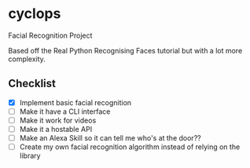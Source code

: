 # cyclops
Facial Recognition Project

Based off the Real Python Recognising Faces tutorial but with a lot more complexity.

## Checklist

- [X] Implement basic facial recognition
- [ ] Make it have a CLI interface
- [ ] Make it work for videos
- [ ] Make it a hostable API
- [ ] Make an Alexa Skill so it can tell me who's at the door??
- [ ] Create my own facial recognition algorithm instead of relying on the library